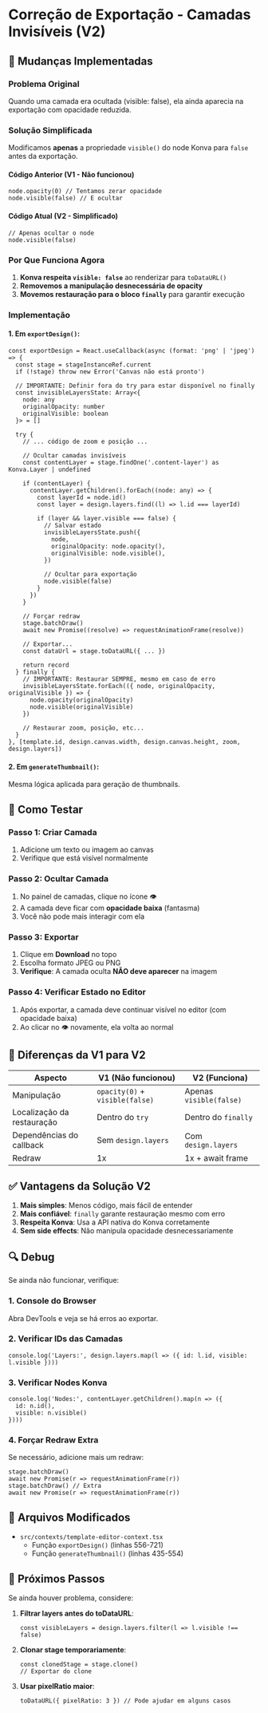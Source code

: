 # Correção de Exportação - Camadas Invisíveis (V2)

## 🔧 Mudanças Implementadas

### Problema Original
Quando uma camada era ocultada (visible: false), ela ainda aparecia na exportação com opacidade reduzida.

### Solução Simplificada

Modificamos **apenas** a propriedade `visible()` do node Konva para `false` antes da exportação.

#### Código Anterior (V1 - Não funcionou)
```tsx
node.opacity(0) // Tentamos zerar opacidade
node.visible(false) // E ocultar
```

#### Código Atual (V2 - Simplificado)
```tsx
// Apenas ocultar o node
node.visible(false)
```

### Por Que Funciona Agora

1. **Konva respeita `visible: false`** ao renderizar para `toDataURL()`
2. **Removemos a manipulação desnecessária de opacity**
3. **Movemos restauração para o bloco `finally`** para garantir execução

### Implementação

#### 1. Em `exportDesign()`:

```tsx
const exportDesign = React.useCallback(async (format: 'png' | 'jpeg') => {
  const stage = stageInstanceRef.current
  if (!stage) throw new Error('Canvas não está pronto')

  // IMPORTANTE: Definir fora do try para estar disponível no finally
  const invisibleLayersState: Array<{
    node: any
    originalOpacity: number
    originalVisible: boolean
  }> = []

  try {
    // ... código de zoom e posição ...

    // Ocultar camadas invisíveis
    const contentLayer = stage.findOne('.content-layer') as Konva.Layer | undefined

    if (contentLayer) {
      contentLayer.getChildren().forEach((node: any) => {
        const layerId = node.id()
        const layer = design.layers.find((l) => l.id === layerId)

        if (layer && layer.visible === false) {
          // Salvar estado
          invisibleLayersState.push({
            node,
            originalOpacity: node.opacity(),
            originalVisible: node.visible(),
          })

          // Ocultar para exportação
          node.visible(false)
        }
      })
    }

    // Forçar redraw
    stage.batchDraw()
    await new Promise((resolve) => requestAnimationFrame(resolve))

    // Exportar...
    const dataUrl = stage.toDataURL({ ... })

    return record
  } finally {
    // IMPORTANTE: Restaurar SEMPRE, mesmo em caso de erro
    invisibleLayersState.forEach(({ node, originalOpacity, originalVisible }) => {
      node.opacity(originalOpacity)
      node.visible(originalVisible)
    })

    // Restaurar zoom, posição, etc...
  }
}, [template.id, design.canvas.width, design.canvas.height, zoom, design.layers])
```

#### 2. Em `generateThumbnail()`:

Mesma lógica aplicada para geração de thumbnails.

## 🧪 Como Testar

### Passo 1: Criar Camada
1. Adicione um texto ou imagem ao canvas
2. Verifique que está visível normalmente

### Passo 2: Ocultar Camada
1. No painel de camadas, clique no ícone 👁️
2. A camada deve ficar com **opacidade baixa** (fantasma)
3. Você não pode mais interagir com ela

### Passo 3: Exportar
1. Clique em **Download** no topo
2. Escolha formato JPEG ou PNG
3. **Verifique**: A camada oculta **NÃO deve aparecer** na imagem

### Passo 4: Verificar Estado no Editor
1. Após exportar, a camada deve continuar visível no editor (com opacidade baixa)
2. Ao clicar no 👁️ novamente, ela volta ao normal

## 🎯 Diferenças da V1 para V2

| Aspecto | V1 (Não funcionou) | V2 (Funciona) |
|---------|-------------------|---------------|
| Manipulação | `opacity(0)` + `visible(false)` | Apenas `visible(false)` |
| Localização da restauração | Dentro do `try` | Dentro do `finally` |
| Dependências do callback | Sem `design.layers` | Com `design.layers` |
| Redraw | 1x | 1x + await frame |

## ✅ Vantagens da Solução V2

1. **Mais simples**: Menos código, mais fácil de entender
2. **Mais confiável**: `finally` garante restauração mesmo com erro
3. **Respeita Konva**: Usa a API nativa do Konva corretamente
4. **Sem side effects**: Não manipula opacidade desnecessariamente

## 🔍 Debug

Se ainda não funcionar, verifique:

### 1. Console do Browser
Abra DevTools e veja se há erros ao exportar.

### 2. Verificar IDs das Camadas
```tsx
console.log('Layers:', design.layers.map(l => ({ id: l.id, visible: l.visible })))
```

### 3. Verificar Nodes Konva
```tsx
console.log('Nodes:', contentLayer.getChildren().map(n => ({
  id: n.id(),
  visible: n.visible()
})))
```

### 4. Forçar Redraw Extra
Se necessário, adicione mais um redraw:
```tsx
stage.batchDraw()
await new Promise(r => requestAnimationFrame(r))
stage.batchDraw() // Extra
await new Promise(r => requestAnimationFrame(r))
```

## 📝 Arquivos Modificados

- `src/contexts/template-editor-context.tsx`
  - Função `exportDesign()` (linhas 556-721)
  - Função `generateThumbnail()` (linhas 435-554)

## 🚀 Próximos Passos

Se ainda houver problema, considere:

1. **Filtrar layers antes do toDataURL**:
   ```tsx
   const visibleLayers = design.layers.filter(l => l.visible !== false)
   ```

2. **Clonar stage temporariamente**:
   ```tsx
   const clonedStage = stage.clone()
   // Exportar do clone
   ```

3. **Usar pixelRatio maior**:
   ```tsx
   toDataURL({ pixelRatio: 3 }) // Pode ajudar em alguns casos
   ```
